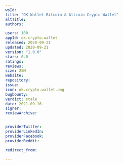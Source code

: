 ```yaml
---
wsId: 
title: "OK Wallet-Bitcoin & Altcoin Crypto Wallet"
altTitle: 
authors:

users: 100
appId: ok.crypto.wallet
released: 2020-09-21
updated: 2020-09-21
version: "1.0.0"
stars: 0.0
ratings: 
reviews: 
size: 25M
website: 
repository: 
issue: 
icon: ok.crypto.wallet.png
bugbounty: 
verdict: stale
date: 2021-09-16
signer: 
reviewArchive:


providerTwitter: 
providerLinkedIn: 
providerFacebook: 
providerReddit: 

redirect_from:

---
```



